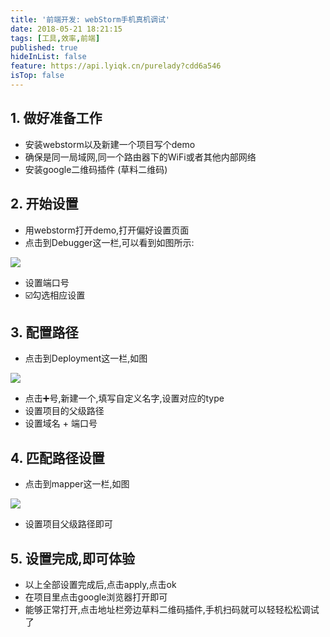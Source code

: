 ```yaml
---
title: '前端开发: webStorm手机真机调试'
date: 2018-05-21 18:21:15
tags: [工具,效率,前端]
published: true
hideInList: false
feature: https://api.lyiqk.cn/purelady?cdd6a546
isTop: false
---
```

## 1. 做好准备工作

* 安装webstorm以及新建一个项目写个demo
* 确保是同一局域网,同一个路由器下的WiFi或者其他内部网络
* 安装google二维码插件 (草料二维码)

<!-- more -->

## 2. 开始设置

* 用webstorm打开demo,打开偏好设置页面
* 点击到Debugger这一栏,可以看到如图所示:
 
![](http://wangguibin.github.io/post-images/1560696125636.png)

* 设置端口号
* ☑️勾选相应设置

## 3. 配置路径

* 点击到Deployment这一栏,如图


![](http://wangguibin.github.io/post-images/1560696177582.png)
* 点击➕号,新建一个,填写自定义名字,设置对应的type
* 设置项目的父级路径
* 设置域名 + 端口号

## 4. 匹配路径设置

* 点击到mapper这一栏,如图


![](http://wangguibin.github.io/post-images/1560696186420.png)
* 设置项目父级路径即可

## 5. 设置完成,即可体验

* 以上全部设置完成后,点击apply,点击ok
* 在项目里点击google浏览器打开即可
* 能够正常打开,点击地址栏旁边草料二维码插件,手机扫码就可以轻轻松松调试了